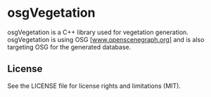 # osgVegetation
osgVegetation is a C++ library used for vegetation generation. 
osgVegetation is using OSG [www.openscenegraph.org] and is also 
targeting OSG for the generated database. 

## License

See the LICENSE file for license rights and limitations (MIT).
